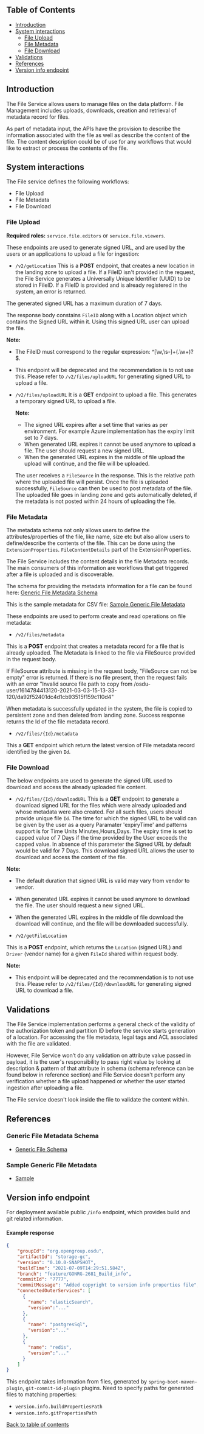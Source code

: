 ## Table of Contents

* [Introduction](#introduction)
* [System interactions](#system-interactions)
  * [File Upload](#file-upload)
  * [File Metadata](#file-metadata)
  * [File Download](#file-download)
* [Validations](#validations)
* [References](#references)
* [Version info endpoint](#version-info-endpoint)

## Introduction <a name="introduction"></a>

The File Service allows users to manage files on the data platform. File Management includes uploads, downloads, creation and retrieval of metadata record for files.

As part of metadata input, the APIs have the provision to describe the information associated with the file as well as describe the content of the file. The content description could be of use for any workflows that would like to extract or process the contents of the file.

## System interactions <a name="system-interactions"></a>

The File service defines the following workflows:

* File Upload
* File Metadata
* File Download

### File Upload <a name="file-upload"></a>

**Required roles:**  `service.file.editors` or `service.file.viewers`.

These endpoints are used to generate signed URL, and are used by the users or an applications to upload a file for ingestion:

* `/v2/getLocation`
This is a **POST** endpoint, that creates a new location in the landing zone to upload a file. If a FileID isn't provided in the request, the File Service generates a
Universally Unique Identifier (UUID) to be stored in FileID. If a FileID is provided and is already registered in the system, an error is returned.

 The generated signed URL has a maximum duration of 7 days.

 The response body constains `FileID` along with a Location object which contains the Signed URL within it. Using this signed URL user can upload the file.

  **Note:**
  * The FileID must correspond to the regular expression: ^[\w,\s-]+(\.\w+)?$.
  * This endpoint will be deprecated and the recommendation is to not use this. Please refer to `/v2/files/uploadURL` for generating signed URL to upload a file.

* `/v2/files/uploadURL`
It is a **GET** endpoint to upload a file. This generates a temporary signed URL to upload a file.

  **Note:**
  * The signed URL expires after a set time that varies as per environment. For example Azure implementation has the expiry limit set to 7 days.
  * When generated URL expires it cannot be used anymore to upload a file. The user should request a new signed URL.
  * When the generated URL expires in the middle of file upload the upload will continue, and the file will be uploaded.

  The user receives a `FileSource` in the response. This is the relative path where the uploaded file will persist. Once the file is uploaded successfully, `FileSource` can then be used to post metadata of the file. The uploaded file goes in landing zone and gets automatically deleted, if the metadata is not posted within 24 hours of uploading the file.

### File Metadata <a name="file-metadata"></a>

The metadata schema not only allows users to define the attributes/properties of the file, like name, size etc but also allow users to define/describe the contents of the file. This can be done using the `ExtensionProperties`. `FileContentDetails` part of the ExtensionProperties.

The File Service includes the content details in the file Metadata records. The main consumers of this information are workflows that get triggered after a file is uploaded and is discoverable.

The schema for providing the metadata information for a file can be found here: [Generic File Metadata Schema](#file-metadata-schema)

This is the sample metadata for CSV file: [Sample Generic File Metadata](#generic-metadata)

These endpoints are used to perform create and read operations on file metadata:

* `/v2/files/metadata`

 This is a **POST** endpoint that creates a metadata record for a file that is already uploaded. The Metadata is linked to the file via FileSource provided in the request body.

 If FileSource attribute is missing in the request body, "FileSource can not be empty" error is returned.
  If there is no file present, then the request fails with an error "Invalid source file path to copy from /osdu-user/1614784413120-2021-03-03-15-13-33-120/da92f52401dc4d1cb93515f159c110d4"

 When metadata is successfully updated in the system, the file is copied to persistent zone and then deleted from landing zone. Success response returns the Id of the file metadata record.

* `/v2/files/{Id}/metadata`

 This a **GET** endpoint which return the latest version of File metadata record identified by the given `Id`.

### File Download <a name="file-download"></a>

The below endpoints are used to generate the signed URL used to download and access the already uploaded file content.

* `/v2/files/{Id}/downloadURL`
  This is a **GET** endpoint to generate a download signed URL for the files which were already
  uploaded and whose metadata were also created. For all such files, users should provide unique
  file `Id`. The time for which the signed URL to be valid can be given by the user as a query
  Paramater 'expiryTime' and patterns support is for Time Units Minutes,Hours,Days. The expiry time is set to
  capped value of 7 Days if the time provided by the User exceeds the capped value. In absence of this parameter the
  Signed URL by default would be valid for 7 Days.
  This download signed URL allows the user to download and access the content of the file.

 **Note:**
  * The default duration that signed URL is valid may vary from vendor to vendor.
  * When generated URL expires it cannot be used anymore to download the file. The user should request a new signed URL.
  * When the generated URL expires in the middle of file download the download will continue, and the file will be downloaded successfully.

* `/v2/getFileLocation`

This is a **POST** endpoint, which returns the `Location` (signed URL) and `Driver` (vendor name) for a given `FileId` shared within request body.

  **Note:**

* This endpoint will be deprecated and the recommendation is to not use this. Please refer to `/v2/files/{Id}/downloadURL` for generating signed URL to download a file.

## Validations <a name="validations"></a>

The File Service implementation performs a general check of the validity of the
authorization token and partition ID before the service starts generation of a location. For accessing the file metadata, legal tags and ACL associated with the file are validated.

However, File Service won’t do any validation on attribute value passed in payload, it is the user's responsibility to pass right value by looking at description & pattern of that attribute in schema (schema reference can be found below in reference section) and File Service doesn't perform any verification whether a file upload happened or whether the user started ingestion after uploading a file.

The File service doesn't look inside the file to validate the content within.

## References <a name="references"></a>

### Generic File Metadata Schema <a name="file-metadata-schema"></a>

* [Generic File Schema](https://community.opengroup.org/osdu/data/data-definitions/-/blob/master/Generated/dataset/File.Generic.1.0.0.json)

### Sample Generic File Metadata <a name="generic-metadata"></a>

* [Sample](https://community.opengroup.org/osdu/data/data-definitions/-/blob/master/Examples/dataset/File.Generic.1.0.0.json)

## Version info endpoint

For deployment available public `/info` endpoint, which provides build and git related information.

#### Example response

```json
{
    "groupId": "org.opengroup.osdu",
    "artifactId": "storage-gc",
    "version": "0.10.0-SNAPSHOT",
    "buildTime": "2021-07-09T14:29:51.584Z",
    "branch": "feature/GONRG-2681_Build_info",
    "commitId": "7777",
    "commitMessage": "Added copyright to version info properties file",
    "connectedOuterServices": [
      {
        "name": "elasticSearch",
        "version":"..."
      },
      {
        "name": "postgresSql",
        "version":"..."
      },
      {
        "name": "redis",
        "version":"..."
      }
    ]
}
```

This endpoint takes information from files, generated by `spring-boot-maven-plugin`,
`git-commit-id-plugin` plugins. Need to specify paths for generated files to matching
properties:
* `version.info.buildPropertiesPath`
* `version.info.gitPropertiesPath`

[Back to table of contents](#TOC)
